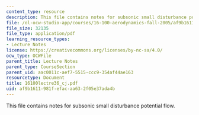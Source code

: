 ```yaml
---
content_type: resource
description: This file contains notes for subsonic small disturbance potential flow.
file: /ol-ocw-studio-app/courses/16-100-aerodynamics-fall-2005/af9b1611981fefacaa632f05e37ada4b_16100lectre36_cj.pdf
file_size: 32135
file_type: application/pdf
learning_resource_types:
- Lecture Notes
license: https://creativecommons.org/licenses/by-nc-sa/4.0/
ocw_type: OCWFile
parent_title: Lecture Notes
parent_type: CourseSection
parent_uid: aac0011c-aef7-5515-ccc9-354af44ae163
resourcetype: Document
title: 16100lectre36_cj.pdf
uid: af9b1611-981f-efac-aa63-2f05e37ada4b
---
```

This file contains notes for subsonic small disturbance potential flow.
